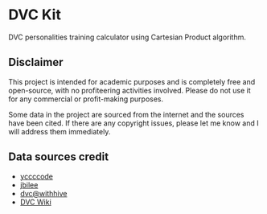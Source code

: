 # DVC Kit

DVC personalities training calculator using Cartesian Product algorithm.

## Disclaimer

This project is intended for academic purposes and is completely free and open-source, with no profiteering activities involved. Please do not use it for any commercial or profit-making purposes.

Some data in the project are sourced from the internet and the sources have been cited. If there are any copyright issues, please let me know and I will address them immediately.

## Data sources credit

- [yccccode](https://github.com/YCCCCode)
- [jbilee](https://github.com/jbilee/dvc)
- [dvc@withhive](https://community.withhive.com/dvc/ko/board/22)
- [DVC Wiki](https://dragon-village-collection.fandom.com/wiki/Dragon_Village_Collection_Wiki)
